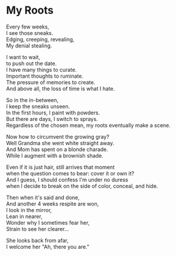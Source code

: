 # My Roots

Every few weeks,  
I see those sneaks.  
Edging, creeping, revealing,  
My denial stealing.  
  
I want to wait,  
to push out the date.  
I have many things to curate.  
Important thoughts to ruminate.  
The pressure of memories to create.  
And above all, the loss of time is what I hate.  
  
So in the in-between,  
I keep the sneaks unseen.  
In the first hours, I paint with powders.  
But there are days, I switch to sprays.  
Regardless of the chosen mean, my roots eventually make a scene.  
  
Now how to circumvent the growing gray?  
Well Grandma she went white straight away.  
And Mom has spent on a blonde charade.  
While I augment with a brownish shade.  
  
Even if it is just hair, still arrives that moment  
when the question comes to bear: cover it or own it?  
And I guess, I should confess I'm under no duress  
when I decide to break on the side of color, conceal, and hide.  
  
Then when it's said and done,  
And another 4 weeks respite are won,  
I look in the mirror,  
Lean in nearer,  
Wonder why I sometimes fear her,  
Strain to see her clearer…  
  
She looks back from afar,  
I welcome her "Ah, there you are."  
